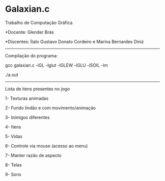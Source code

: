  
 # Galaxian.c
Trabalho de Computação Gráfica

*Docente: Glender Brás
 
*Discentes: Ítalo Gustavo Donato Cordeiro e Marina Bernardes Diniz
 


*****************************************************
Compilação do programa:

gcc galaxian.c  -lGL -lglut -lGLEW -lGLU -lSOIL -lm

./a.out

*****************************************************
Lista de itens presentes no jogo

1- Texturas animadas 

2- Fundo lindão e com movimento/animação

3- Inimigos diferentes 

4- Itens

5- Vidas 

6- Controle via mouse (acesso ao menu)

7- Manter razão de aspecto

8- Telas

9- Sons
